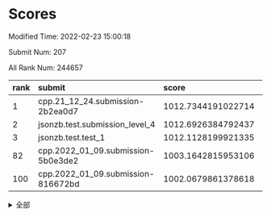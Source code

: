 # Scores

Modified Time: 2022-02-23 15:00:18

Submit Num: 207

All Rank Num: 244657

| rank |               submit               |       score        |       sigma        | pk_num |
| :--- | :--------------------------------- | :----------------- | :----------------- | :----- |
| 1    | cpp.21_12_24.submission-2b2ea0d7   | 1012.7344191022714 | 0.7932639594596393 | 4725   |
| 2    | jsonzb.test.submission_level_4     | 1012.6926384792437 | 0.8025543586759393 | 4731   |
| 3    | jsonzb.test.test_1                 | 1012.1128199921335 | 0.7842677478169694 | 4728   |
| 82   | cpp.2022_01_09.submission-5b0e3de2 | 1003.1642815953106 | 0.7156235426726192 | 4725   |
| 100  | cpp.2022_01_09.submission-816672bd | 1002.0679861378618 | 0.711606850885711  | 4722   |


<details>
<summary>全部</summary>

| rank |                 submit                 |       score        |       sigma        | pk_num |
| :--- | :------------------------------------- | :----------------- | :----------------- | :----- |
| 1    | cpp.21_12_24.submission-2b2ea0d7       | 1012.7344191022714 | 0.7932639594596393 | 4725   |
| 2    | jsonzb.test.submission_level_4         | 1012.6926384792437 | 0.8025543586759393 | 4731   |
| 3    | jsonzb.test.test_1                     | 1012.1128199921335 | 0.7842677478169694 | 4728   |
| 4    | gobigger.level_3.submission_level_3_24 | 1011.9631427295036 | 0.753325835295044  | 4722   |
| 5    | gobigger.level_3.submission_level_3_8  | 1011.8985651615203 | 0.7896685474982305 | 4726   |
| 6    | gobigger.level_3.submission_level_3_11 | 1011.8015674443191 | 0.7949988591755807 | 4735   |
| 7    | gobigger.level_3.submission_level_3_39 | 1011.0650995962235 | 0.7477636202164624 | 4725   |
| 8    | gobigger.level_3.submission_level_3_32 | 1010.983732318263  | 0.762488118582909  | 4724   |
| 9    | gobigger.level_3.submission_level_3_5  | 1010.8380873292375 | 0.7869810750393114 | 4730   |
| 10   | gobigger.level_3.submission_level_3_26 | 1010.8311409989972 | 0.7798966110496961 | 4728   |
| 11   | gobigger.level_3.submission_level_3_42 | 1010.8096531110291 | 0.7788623366141615 | 4725   |
| 12   | gobigger.level_3.submission_level_3_16 | 1010.8036144724113 | 0.7641515816486069 | 4727   |
| 13   | gobigger.level_3.submission_level_3_25 | 1010.7878802594574 | 0.7800762690768107 | 4725   |
| 14   | gobigger.level_3.submission_level_3_37 | 1010.725578349961  | 0.7931038953179416 | 4723   |
| 15   | gobigger.level_3.submission_level_3_14 | 1010.7146641815401 | 0.767289245286538  | 4733   |
| 16   | gobigger.level_3.submission_level_3_3  | 1010.686908499275  | 0.7405044748578749 | 4726   |
| 17   | gobigger.level_3.submission_level_3_34 | 1010.6324849589031 | 0.7900460506260717 | 4730   |
| 18   | gobigger.level_3.submission_level_3_9  | 1010.5713954716912 | 0.7472147454616749 | 4728   |
| 19   | gobigger.level_3.submission_level_3_48 | 1010.5629270738535 | 0.7821821351871538 | 4731   |
| 20   | gobigger.level_3.submission_level_3_2  | 1010.4419955949957 | 0.7433091480619204 | 4722   |
| 21   | gobigger.level_3.submission_level_3_21 | 1010.4331617376766 | 0.7541485682598615 | 4727   |
| 22   | gobigger.level_3.submission_level_3_41 | 1010.2191144012013 | 0.750120235250719  | 4729   |
| 23   | gobigger.level_3.submission_level_3_0  | 1010.207146986474  | 0.7682061773036005 | 4733   |
| 24   | gobigger.level_3.submission_level_3_22 | 1010.1932512259506 | 0.7660774528755101 | 4728   |
| 25   | gobigger.level_3.submission_level_3_4  | 1010.1473528313691 | 0.7404465365517007 | 4722   |
| 26   | gobigger.level_3.submission_level_3_36 | 1010.1468671531236 | 0.768435758720083  | 4726   |
| 27   | gobigger.level_3.submission_level_3_27 | 1010.1274168331313 | 0.7879479215000927 | 4726   |
| 28   | gobigger.level_3.submission_level_3_20 | 1010.0864208158881 | 0.7575282617365158 | 4723   |
| 29   | gobigger.level_3.submission_level_3_23 | 1009.9181634181599 | 0.7427579081728658 | 4725   |
| 30   | gobigger.level_3.submission_level_3_44 | 1009.8888645186973 | 0.7608828497655823 | 4736   |
| 31   | gobigger.level_3.submission_level_3_18 | 1009.8039402543894 | 0.7595411405856984 | 4727   |
| 32   | gobigger.level_3.submission_level_3_43 | 1009.7985976477331 | 0.7565758958353536 | 4724   |
| 33   | gobigger.level_3.submission_level_3_35 | 1009.7529391772217 | 0.7564809991477729 | 4731   |
| 34   | gobigger.level_3.submission_level_3_17 | 1009.697598164777  | 0.7738053042882586 | 4730   |
| 35   | gobigger.level_3.submission_level_3_13 | 1009.6572764212566 | 0.7484473442708804 | 4729   |
| 36   | gobigger.level_3.submission_level_3_47 | 1009.5969931868908 | 0.7497653057937734 | 4723   |
| 37   | gobigger.level_3.submission_level_3_30 | 1009.5716661751236 | 0.7854224076540534 | 4726   |
| 38   | gobigger.level_3.submission_level_3_15 | 1009.545903315528  | 0.746718293397722  | 4727   |
| 39   | gobigger.level_3.submission_level_3_7  | 1009.5406303295146 | 0.7623277642100093 | 4729   |
| 40   | gobigger.level_3.submission_level_3_45 | 1009.4554686401393 | 0.7377564219300653 | 4728   |
| 41   | gobigger.level_3.submission_level_3_1  | 1009.2624224198529 | 0.7635472576715856 | 4727   |
| 42   | gobigger.level_3.submission_level_3_19 | 1009.245948966652  | 0.7420878620405873 | 4731   |
| 43   | gobigger.level_3.submission_level_3_38 | 1009.2424271163693 | 0.7621809724780548 | 4730   |
| 44   | gobigger.level_3.submission_level_3_6  | 1009.2106745004878 | 0.7888264124600669 | 4729   |
| 45   | gobigger.level_3.submission_level_3_46 | 1009.1283486041942 | 0.7493268522036499 | 4723   |
| 46   | gobigger.level_3.submission_level_3_33 | 1009.0494570515847 | 0.7394600033235788 | 4726   |
| 47   | gobigger.level_3.submission_level_3_10 | 1008.8797007955309 | 0.7529238138277362 | 4725   |
| 48   | gobigger.level_3.submission_level_3_40 | 1008.8126196027263 | 0.7339817569013526 | 4727   |
| 49   | gobigger.level_3.submission_level_3_49 | 1008.6513355602351 | 0.7415604944811847 | 4725   |
| 50   | gobigger.level_3.submission_level_3_31 | 1008.5392505998101 | 0.7561894810558932 | 4730   |
| 51   | gobigger.level_3.submission_level_3_12 | 1008.4500582381473 | 0.7549045600576358 | 4730   |
| 52   | gobigger.level_3.submission_level_3_28 | 1008.3190062882446 | 0.7548537522970714 | 4726   |
| 53   | gobigger.level_3.submission_level_3_29 | 1008.0607796940222 | 0.7580747727460501 | 4726   |
| 54   | gobigger.level_1.submission_level_1_13 | 1005.338549963049  | 0.7196047422422043 | 4730   |
| 55   | gobigger.level_1.submission_level_1_32 | 1004.907062112116  | 0.7237643096158354 | 4726   |
| 56   | gobigger.level_1.submission_level_1_33 | 1004.1268458402454 | 0.7214607402289043 | 4730   |
| 57   | gobigger.level_1.submission_level_1_26 | 1004.1154379300715 | 0.7129504243538872 | 4727   |
| 58   | gobigger.level_1.submission_level_1_4  | 1004.0046821301352 | 0.7131696577287894 | 4725   |
| 59   | gobigger.level_1.submission_level_1_46 | 1003.8291210329335 | 0.7188260998416459 | 4733   |
| 60   | gobigger.level_1.submission_level_1_0  | 1003.8248060791178 | 0.7090369795277813 | 4723   |
| 61   | gobigger.level_1.submission_level_1_25 | 1003.8051540661626 | 0.7056578531883978 | 4728   |
| 62   | gobigger.level_1.submission_level_1_28 | 1003.7760609100017 | 0.7264731353152662 | 4733   |
| 63   | gobigger.level_1.submission_level_1_2  | 1003.7700029131006 | 0.7223280774192765 | 4729   |
| 64   | gobigger.level_1.submission_level_1_23 | 1003.754659608049  | 0.7242008041054014 | 4727   |
| 65   | gobigger.level_1.submission_level_1_27 | 1003.6818637068876 | 0.7134526840675588 | 4718   |
| 66   | gobigger.level_1.submission_level_1_20 | 1003.6719628855134 | 0.7254714429674883 | 4733   |
| 67   | gobigger.level_1.submission_level_1_5  | 1003.6054633890509 | 0.719230021225385  | 4730   |
| 68   | gobigger.level_1.submission_level_1_45 | 1003.5986491916856 | 0.7121181982815259 | 4722   |
| 69   | gobigger.level_1.submission_level_1_29 | 1003.5202824579997 | 0.7211845650930061 | 4727   |
| 70   | gobigger.level_1.submission_level_1_22 | 1003.5100104845797 | 0.7216077283307829 | 4729   |
| 71   | gobigger.level_1.submission_level_1_41 | 1003.4661668517936 | 0.7206965247773711 | 4731   |
| 72   | gobigger.level_1.submission_level_1_11 | 1003.4138243368653 | 0.7102011571592103 | 4726   |
| 73   | gobigger.level_1.submission_level_1_36 | 1003.4135504160333 | 0.7146887871815473 | 4730   |
| 74   | gobigger.level_1.submission_level_1_24 | 1003.4058300076241 | 0.7129994099360274 | 4728   |
| 75   | gobigger.level_1.submission_level_1_3  | 1003.3865657434753 | 0.7169894136215605 | 4728   |
| 76   | gobigger.level_1.submission_level_1_6  | 1003.3616274062123 | 0.717557102532318  | 4733   |
| 77   | gobigger.level_1.submission_level_1_1  | 1003.3016268297667 | 0.7082953193226522 | 4729   |
| 78   | gobigger.level_1.submission_level_1_49 | 1003.2610220439979 | 0.7186693563950988 | 4721   |
| 79   | gobigger.level_1.submission_level_1_44 | 1003.2549644176548 | 0.7231561902207827 | 4728   |
| 80   | gobigger.level_1.submission_level_1_7  | 1003.2241359787066 | 0.7190135532938079 | 4721   |
| 81   | gobigger.level_1.submission_level_1_47 | 1003.1687597989637 | 0.7185254962341263 | 4728   |
| 82   | cpp.2022_01_09.submission-5b0e3de2     | 1003.1642815953106 | 0.7156235426726192 | 4725   |
| 83   | gobigger.level_1.submission_level_1_14 | 1003.1406497052992 | 0.7094297828381436 | 4733   |
| 84   | gobigger.level_1.submission_level_1_37 | 1003.1340891006059 | 0.7144429532181901 | 4726   |
| 85   | gobigger.level_1.submission_level_1_19 | 1003.0891220312077 | 0.7033469612488281 | 4725   |
| 86   | gobigger.level_1.submission_level_1_48 | 1002.9606177750974 | 0.7124826570274864 | 4726   |
| 87   | gobigger.level_1.submission_level_1_12 | 1002.9539713053267 | 0.715437173399654  | 4723   |
| 88   | gobigger.level_1.submission_level_1_9  | 1002.8520883998691 | 0.710900772571508  | 4731   |
| 89   | gobigger.level_1.submission_level_1_15 | 1002.8370633410727 | 0.709090363992201  | 4727   |
| 90   | gobigger.level_1.submission_level_1_39 | 1002.7776258388516 | 0.713955981674154  | 4727   |
| 91   | gobigger.level_1.submission_level_1_43 | 1002.7734979584031 | 0.7140837120002316 | 4726   |
| 92   | gobigger.level_1.submission_level_1_42 | 1002.5417410456195 | 0.7097274767377154 | 4729   |
| 93   | gobigger.level_1.submission_level_1_8  | 1002.5346651017744 | 0.7125572611122243 | 4733   |
| 94   | gobigger.level_1.submission_level_1_34 | 1002.5038497086354 | 0.7131379895358758 | 4730   |
| 95   | gobigger.level_1.submission_level_1_21 | 1002.4257960782915 | 0.7074120418627421 | 4727   |
| 96   | gobigger.level_1.submission_level_1_16 | 1002.2947350509446 | 0.7010138732267845 | 4726   |
| 97   | gobigger.level_1.submission_level_1_31 | 1002.2204241431828 | 0.7110806117415827 | 4724   |
| 98   | gobigger.level_1.submission_level_1_40 | 1002.2125705996626 | 0.7211487955217437 | 4729   |
| 99   | gobigger.level_1.submission_level_1_38 | 1002.1915106584772 | 0.7021557228163606 | 4730   |
| 100  | cpp.2022_01_09.submission-816672bd     | 1002.0679861378618 | 0.711606850885711  | 4722   |
| 101  | gobigger.level_1.submission_level_1_10 | 1002.0476860323996 | 0.7108223964109328 | 4728   |
| 102  | gobigger.level_1.submission_level_1_18 | 1001.9816595534303 | 0.7074220826032677 | 4727   |
| 103  | gobigger.level_1.submission_level_1_17 | 1001.880530335843  | 0.7156608572793494 | 4728   |
| 104  | gobigger.level_1.submission_level_1_35 | 1001.7283062678601 | 0.7078530821132564 | 4728   |
| 105  | gobigger.level_1.submission_level_1_30 | 1001.6255037845626 | 0.7151675987127103 | 4727   |
| 106  | gobigger.random.submission_random_14   | 997.9158050995112  | 0.7028012062702116 | 4726   |
| 107  | gobigger.random.submission_random_12   | 997.3840746740194  | 0.7102141812373186 | 4728   |
| 108  | gobigger.random.submission_random_11   | 997.3682529956877  | 0.6974853512121778 | 4727   |
| 109  | gobigger.random.submission_random_41   | 997.0967134305631  | 0.7175122432263195 | 4726   |
| 110  | gobigger.random.submission_random_2    | 997.0692737849694  | 0.694254365904353  | 4732   |
| 111  | gobigger.random.submission_random_27   | 996.7693914888855  | 0.7143342629774833 | 4727   |
| 112  | gobigger.random.submission_random_42   | 996.6892395630969  | 0.7047138587185955 | 4731   |
| 113  | gobigger.random.submission_random_38   | 996.6249763146942  | 0.7144513614150022 | 4725   |
| 114  | gobigger.random.submission_random_24   | 996.6186601820403  | 0.70639156384031   | 4724   |
| 115  | gobigger.random.submission_random_47   | 996.5811486247081  | 0.7066544912341852 | 4728   |
| 116  | gobigger.random.submission_random_19   | 996.5326792414215  | 0.7006804454604907 | 4728   |
| 117  | gobigger.random.submission_random_37   | 996.5199273668817  | 0.7073657217429236 | 4730   |
| 118  | gobigger.random.submission_random_23   | 996.445370860898   | 0.7050879612552475 | 4734   |
| 119  | gobigger.random.submission_random_22   | 996.427703838045   | 0.720530766073525  | 4732   |
| 120  | gobigger.random.submission_random_32   | 996.3002402643609  | 0.7071186811625195 | 4727   |
| 121  | gobigger.random.submission_random_45   | 996.2596381180257  | 0.7067291920729202 | 4726   |
| 122  | gobigger.random.submission_random_36   | 996.2431164041641  | 0.7201182440101755 | 4732   |
| 123  | gobigger.random.submission_random_25   | 996.2390352268903  | 0.7158614876011495 | 4728   |
| 124  | gobigger.random.submission_random_17   | 996.2357352853935  | 0.7044233440381023 | 4731   |
| 125  | gobigger.random.submission_random_6    | 996.2219139305954  | 0.7200634474501697 | 4729   |
| 126  | gobigger.random.submission_random_34   | 996.1983904702355  | 0.706028302825916  | 4729   |
| 127  | gobigger.random.submission_random_30   | 996.1859991812656  | 0.7078493437962945 | 4726   |
| 128  | gobigger.random.submission_random_10   | 996.1619497468945  | 0.7142780724780604 | 4725   |
| 129  | gobigger.random.submission_random_7    | 996.1571645663713  | 0.7140007307241394 | 4735   |
| 130  | gobigger.random.submission_random_46   | 996.1446007899945  | 0.7196583295716004 | 4733   |
| 131  | gobigger.random.submission_random_28   | 996.054567846383   | 0.7021270495009779 | 4726   |
| 132  | gobigger.random.submission_random_43   | 996.0359209563995  | 0.7120527619169137 | 4728   |
| 133  | gobigger.random.submission_random_44   | 996.0353141381104  | 0.7205108746606509 | 4731   |
| 134  | gobigger.random.submission_random_40   | 995.994246727536   | 0.7192535157098175 | 4729   |
| 135  | gobigger.random.submission_random_5    | 995.8070167206075  | 0.7134183869834317 | 4731   |
| 136  | gobigger.random.submission_random_29   | 995.796420921859   | 0.6995691275015642 | 4731   |
| 137  | gobigger.random.submission_random_9    | 995.7726328013583  | 0.7113588175180938 | 4728   |
| 138  | gobigger.random.submission_random_4    | 995.7508892095784  | 0.7115903386734594 | 4726   |
| 139  | gobigger.random.submission_random_16   | 995.730891757906   | 0.7110668565219508 | 4733   |
| 140  | gobigger.random.submission_random_3    | 995.6566111836562  | 0.7146698445892584 | 4728   |
| 141  | gobigger.random.submission_random_1    | 995.6115281137227  | 0.7229265379356349 | 4732   |
| 142  | gobigger.random.submission_random_0    | 995.543572161706   | 0.7273027616400775 | 4723   |
| 143  | gobigger.random.submission_random_31   | 995.4330973801875  | 0.6892461951111729 | 4729   |
| 144  | gobigger.random.submission_random_8    | 995.3507276769374  | 0.7240660545723961 | 4725   |
| 145  | gobigger.random.submission_random_21   | 995.2792336198947  | 0.7193624993257783 | 4727   |
| 146  | gobigger.random.submission_random_13   | 995.2652528112658  | 0.7156861210978125 | 4726   |
| 147  | gobigger.random.submission_random_39   | 995.1493807874748  | 0.7080968871658901 | 4731   |
| 148  | gobigger.random.submission_random_18   | 995.1374562482823  | 0.7096369315477182 | 4727   |
| 149  | gobigger.random.submission_random_48   | 994.9974221780906  | 0.7066862671349219 | 4729   |
| 150  | gobigger.random.submission_random_15   | 994.9120591261332  | 0.7111456918146692 | 4728   |
| 151  | gobigger.random.submission_random_49   | 994.9024935834178  | 0.7122380872223447 | 4731   |
| 152  | gobigger.random.submission_random_35   | 994.5791868671851  | 0.7294149434331585 | 4729   |
| 153  | gobigger.random.submission_random_33   | 994.5626719970569  | 0.7038813050605985 | 4730   |
| 154  | gobigger.level_2.submission_level_2_9  | 994.4474277017912  | 0.7323823952913836 | 4725   |
| 155  | gobigger.random.submission_random_26   | 994.3222821790115  | 0.7290130354157726 | 4730   |
| 156  | gobigger.random.submission_random_20   | 994.2913980268903  | 0.7102869723370108 | 4725   |
| 157  | gobigger.level_2.submission_level_2_25 | 994.0296572952926  | 0.7307479837954401 | 4724   |
| 158  | gobigger.level_2.submission_level_2_21 | 993.9856647874574  | 0.7353783680987032 | 4728   |
| 159  | gobigger.level_2.submission_level_2_22 | 993.6693425164669  | 0.7330567704560677 | 4726   |
| 160  | gobigger.level_2.submission_level_2_37 | 993.5895818877522  | 0.743853622032126  | 4728   |
| 161  | gobigger.level_2.submission_level_2_4  | 993.5512641084298  | 0.7300847689467224 | 4727   |
| 162  | gobigger.level_2.submission_level_2_14 | 993.4796372313     | 0.7238118251899837 | 4726   |
| 163  | gobigger.level_2.submission_level_2_27 | 993.299891775941   | 0.7406394941576737 | 4726   |
| 164  | gobigger.level_2.submission_level_2_48 | 993.2631628654491  | 0.7314053810943558 | 4727   |
| 165  | gobigger.level_2.submission_level_2_47 | 993.084526933715   | 0.7302393257542583 | 4727   |
| 166  | gobigger.level_2.submission_level_2_41 | 993.0373119559647  | 0.7337970919689686 | 4722   |
| 167  | gobigger.level_2.submission_level_2_43 | 992.953042313218   | 0.7357218027301431 | 4725   |
| 168  | gobigger.level_2.submission_level_2_32 | 992.9152368572866  | 0.7323642403905609 | 4725   |
| 169  | gobigger.level_2.submission_level_2_15 | 992.8952902533467  | 0.7422183638366968 | 4726   |
| 170  | gobigger.level_2.submission_level_2_33 | 992.6967656501928  | 0.7510631091557557 | 4728   |
| 171  | gobigger.level_2.submission_level_2_23 | 992.6658843930559  | 0.7423986681930758 | 4728   |
| 172  | gobigger.level_2.submission_level_2_29 | 992.6104115899134  | 0.7445169358790099 | 4727   |
| 173  | gobigger.level_2.submission_level_2_44 | 992.5941833481841  | 0.7245243828572754 | 4731   |
| 174  | gobigger.level_2.submission_level_2_13 | 992.5637567839675  | 0.7444237129995739 | 4722   |
| 175  | gobigger.level_2.submission_level_2_0  | 992.5428003583769  | 0.7409347865395141 | 4731   |
| 176  | gobigger.level_2.submission_level_2_36 | 992.4804086460814  | 0.7357860931576304 | 4730   |
| 177  | gobigger.level_2.submission_level_2_16 | 992.3944966909538  | 0.7181875144641254 | 4726   |
| 178  | gobigger.level_2.submission_level_2_6  | 992.3883613225611  | 0.7383421222788246 | 4729   |
| 179  | gobigger.level_2.submission_level_2_49 | 992.3754627207521  | 0.7462989812975971 | 4725   |
| 180  | gobigger.level_2.submission_level_2_45 | 992.3343621779018  | 0.7356218331948577 | 4728   |
| 181  | gobigger.level_2.submission_level_2_12 | 992.3059384715127  | 0.7408071465951915 | 4724   |
| 182  | gobigger.level_2.submission_level_2_1  | 992.2424196046369  | 0.7233018915048474 | 4728   |
| 183  | gobigger.level_2.submission_level_2_10 | 992.0829714913383  | 0.736445998992319  | 4727   |
| 184  | gobigger.level_2.submission_level_2_31 | 992.0668723616365  | 0.7389106337673161 | 4727   |
| 185  | gobigger.level_2.submission_level_2_5  | 992.0082211851633  | 0.7419204513974463 | 4727   |
| 186  | gobigger.level_2.submission_level_2_3  | 992.0069575921536  | 0.7430656942612589 | 4724   |
| 187  | gobigger.level_2.submission_level_2_19 | 992.0012534927979  | 0.7412442285821691 | 4728   |
| 188  | gobigger.level_2.submission_level_2_8  | 991.8898523104217  | 0.7413741140400643 | 4726   |
| 189  | gobigger.level_2.submission_level_2_46 | 991.8773506019569  | 0.7583204867251784 | 4730   |
| 190  | gobigger.level_2.submission_level_2_40 | 991.8147703712223  | 0.7629645348496954 | 4731   |
| 191  | gobigger.level_2.submission_level_2_18 | 991.7365978014162  | 0.7346277648166339 | 4735   |
| 192  | gobigger.level_2.submission_level_2_42 | 991.7106471708129  | 0.7596229709767507 | 4729   |
| 193  | gobigger.level_2.submission_level_2_35 | 991.6965656429555  | 0.7296182923175817 | 4732   |
| 194  | gobigger.level_2.submission_level_2_7  | 991.6430035614403  | 0.7390267212057833 | 4730   |
| 195  | gobigger.level_2.submission_level_2_20 | 991.4256724452882  | 0.7706028628588614 | 4728   |
| 196  | gobigger.level_2.submission_level_2_28 | 991.367742972161   | 0.7552756290781547 | 4725   |
| 197  | gobigger.level_2.submission_level_2_38 | 991.3662092780224  | 0.7469394823083668 | 4726   |
| 198  | gobigger.level_2.submission_level_2_26 | 991.2448884418611  | 0.7779618480928651 | 4724   |
| 199  | gobigger.level_2.submission_level_2_11 | 991.1878049438673  | 0.7508658731083387 | 4732   |
| 200  | gobigger.level_2.submission_level_2_24 | 991.1755540815162  | 0.7501912495362933 | 4729   |
| 201  | gobigger.level_2.submission_level_2_39 | 991.0676808598805  | 0.7601815585794736 | 4725   |
| 202  | gobigger.level_2.submission_level_2_34 | 991.0078781433489  | 0.730823432070421  | 4737   |
| 203  | gobigger.level_2.submission_level_2_17 | 990.9609328998092  | 0.7524847856983786 | 4719   |
| 204  | gobigger.level_2.submission_level_2_2  | 990.7895215812725  | 0.7627745690098331 | 4728   |
| 205  | gobigger.level_2.submission_level_2_30 | 990.7355904520955  | 0.7563682847461793 | 4725   |
| 206  | gobigger.none.submission_none_1        | 977.8031825993158  | 1.378955378977676  | 4730   |
| 207  | gobigger.none.submission_none_0        | 976.995152434433   | 1.3300591146529341 | 4728   |

</details>